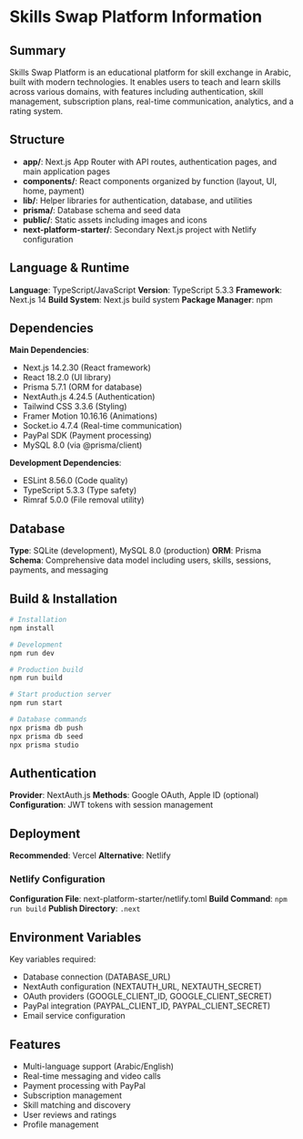 # Skills Swap Platform Information

## Summary
Skills Swap Platform is an educational platform for skill exchange in Arabic, built with modern technologies. It enables users to teach and learn skills across various domains, with features including authentication, skill management, subscription plans, real-time communication, analytics, and a rating system.

## Structure
- **app/**: Next.js App Router with API routes, authentication pages, and main application pages
- **components/**: React components organized by function (layout, UI, home, payment)
- **lib/**: Helper libraries for authentication, database, and utilities
- **prisma/**: Database schema and seed data
- **public/**: Static assets including images and icons
- **next-platform-starter/**: Secondary Next.js project with Netlify configuration

## Language & Runtime
**Language**: TypeScript/JavaScript
**Version**: TypeScript 5.3.3
**Framework**: Next.js 14
**Build System**: Next.js build system
**Package Manager**: npm

## Dependencies
**Main Dependencies**:
- Next.js 14.2.30 (React framework)
- React 18.2.0 (UI library)
- Prisma 5.7.1 (ORM for database)
- NextAuth.js 4.24.5 (Authentication)
- Tailwind CSS 3.3.6 (Styling)
- Framer Motion 10.16.16 (Animations)
- Socket.io 4.7.4 (Real-time communication)
- PayPal SDK (Payment processing)
- MySQL 8.0 (via @prisma/client)

**Development Dependencies**:
- ESLint 8.56.0 (Code quality)
- TypeScript 5.3.3 (Type safety)
- Rimraf 5.0.0 (File removal utility)

## Database
**Type**: SQLite (development), MySQL 8.0 (production)
**ORM**: Prisma
**Schema**: Comprehensive data model including users, skills, sessions, payments, and messaging

## Build & Installation
```bash
# Installation
npm install

# Development
npm run dev

# Production build
npm run build

# Start production server
npm run start

# Database commands
npx prisma db push
npx prisma db seed
npx prisma studio
```

## Authentication
**Provider**: NextAuth.js
**Methods**: Google OAuth, Apple ID (optional)
**Configuration**: JWT tokens with session management

## Deployment
**Recommended**: Vercel
**Alternative**: Netlify

### Netlify Configuration
**Configuration File**: next-platform-starter/netlify.toml
**Build Command**: `npm run build`
**Publish Directory**: `.next`

## Environment Variables
Key variables required:
- Database connection (DATABASE_URL)
- NextAuth configuration (NEXTAUTH_URL, NEXTAUTH_SECRET)
- OAuth providers (GOOGLE_CLIENT_ID, GOOGLE_CLIENT_SECRET)
- PayPal integration (PAYPAL_CLIENT_ID, PAYPAL_CLIENT_SECRET)
- Email service configuration

## Features
- Multi-language support (Arabic/English)
- Real-time messaging and video calls
- Payment processing with PayPal
- Subscription management
- Skill matching and discovery
- User reviews and ratings
- Profile management